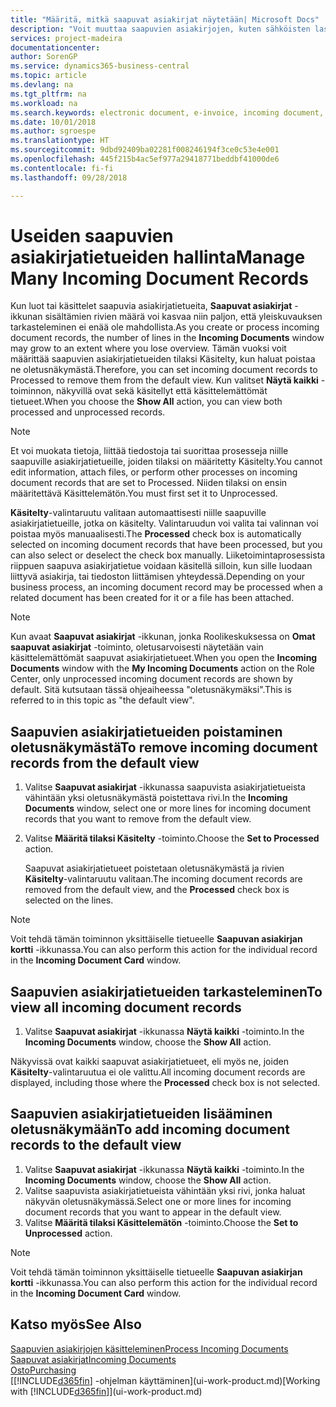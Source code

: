 ```yaml
---
title: "Määritä, mitkä saapuvat asiakirjat näytetään| Microsoft Docs"
description: "Voit muuttaa saapuvien asiakirjojen, kuten sähköisten laskujen oletusnäkymää parantaaksesi käsiteltyjen ja käsittelemättömien tietojen yleisnäkymää."
services: project-madeira
documentationcenter: 
author: SorenGP
ms.service: dynamics365-business-central
ms.topic: article
ms.devlang: na
ms.tgt_pltfrm: na
ms.workload: na
ms.search.keywords: electronic document, e-invoice, incoming document, OCR, ecommerce, document exchange, import invoice
ms.date: 10/01/2018
ms.author: sgroespe
ms.translationtype: HT
ms.sourcegitcommit: 9dbd92409ba02281f008246194f3ce0c53e4e001
ms.openlocfilehash: 445f215b4ac5ef977a29418771beddbf41000de6
ms.contentlocale: fi-fi
ms.lasthandoff: 09/28/2018

---
```

# <a name="manage-many-incoming-document-records"></a><span data-ttu-id="98acb-103">Useiden saapuvien asiakirjatietueiden hallinta</span><span class="sxs-lookup"><span data-stu-id="98acb-103">Manage Many Incoming Document Records</span></span>
<span data-ttu-id="98acb-104">Kun luot tai käsittelet saapuvia asiakirjatietueita, **Saapuvat asiakirjat** -ikkunan sisältämien rivien määrä voi kasvaa niin paljon, että yleiskuvauksen tarkasteleminen ei enää ole mahdollista.</span><span class="sxs-lookup"><span data-stu-id="98acb-104">As you create or process incoming document records, the number of lines in the **Incoming Documents** window may grow to an extent where you lose overview.</span></span> <span data-ttu-id="98acb-105">Tämän vuoksi voit määrittää saapuvien asiakirjatietueiden tilaksi Käsitelty, kun haluat poistaa ne oletusnäkymästä.</span><span class="sxs-lookup"><span data-stu-id="98acb-105">Therefore, you can set incoming document records to Processed to remove them from the default view.</span></span> <span data-ttu-id="98acb-106">Kun valitset **Näytä kaikki** -toiminnon, näkyvillä ovat sekä käsitellyt että käsittelemättömät tietueet.</span><span class="sxs-lookup"><span data-stu-id="98acb-106">When you choose the **Show All** action, you can view both processed and unprocessed records.</span></span>

> [!NOTE]  
>   <span data-ttu-id="98acb-107">Et voi muokata tietoja, liittää tiedostoja tai suorittaa prosesseja niille saapuville asiakirjatietueille, joiden tilaksi on määritetty Käsitelty.</span><span class="sxs-lookup"><span data-stu-id="98acb-107">You cannot edit information, attach files, or perform other processes on incoming document records that are set to Processed.</span></span> <span data-ttu-id="98acb-108">Niiden tilaksi on ensin määritettävä Käsittelemätön.</span><span class="sxs-lookup"><span data-stu-id="98acb-108">You must first set it to Unprocessed.</span></span>

<span data-ttu-id="98acb-109">**Käsitelty**-valintaruutu valitaan automaattisesti niille saapuville asiakirjatietueille, jotka on käsitelty. Valintaruudun voi valita tai valinnan voi poistaa myös manuaalisesti.</span><span class="sxs-lookup"><span data-stu-id="98acb-109">The **Processed** check box is automatically selected on incoming document records that have been processed, but you can also select or deselect the check box manually.</span></span> <span data-ttu-id="98acb-110">Liiketoimintaprosessista riippuen saapuva asiakirjatietue voidaan käsitellä silloin, kun sille luodaan liittyvä asiakirja, tai tiedoston liittämisen yhteydessä.</span><span class="sxs-lookup"><span data-stu-id="98acb-110">Depending on your business process, an incoming document record may be processed when a related document has been created for it or a file has been attached.</span></span>

> [!NOTE]  
>   <span data-ttu-id="98acb-111">Kun avaat **Saapuvat asiakirjat** -ikkunan, jonka Roolikeskuksessa on **Omat saapuvat asiakirjat** -toiminto, oletusarvoisesti näytetään vain käsittelemättömät saapuvat asiakirjatietueet.</span><span class="sxs-lookup"><span data-stu-id="98acb-111">When you open the **Incoming Documents** window with the **My Incoming Documents** action on the Role Center, only unprocessed incoming document records are shown by default.</span></span> <span data-ttu-id="98acb-112">Sitä kutsutaan tässä ohjeaiheessa "oletusnäkymäksi".</span><span class="sxs-lookup"><span data-stu-id="98acb-112">This is referred to in this topic as "the default view".</span></span>

## <a name="to-remove-incoming-document-records-from-the-default-view"></a><span data-ttu-id="98acb-113">Saapuvien asiakirjatietueiden poistaminen oletusnäkymästä</span><span class="sxs-lookup"><span data-stu-id="98acb-113">To remove incoming document records from the default view</span></span>
1. <span data-ttu-id="98acb-114">Valitse **Saapuvat asiakirjat** -ikkunassa saapuvista asiakirjatietueista vähintään yksi oletusnäkymästä poistettava rivi.</span><span class="sxs-lookup"><span data-stu-id="98acb-114">In the **Incoming Documents** window, select one or more lines for incoming document records that you want to remove from the default view.</span></span>
2. <span data-ttu-id="98acb-115">Valitse **Määritä tilaksi Käsitelty** -toiminto.</span><span class="sxs-lookup"><span data-stu-id="98acb-115">Choose the **Set to Processed** action.</span></span>

    <span data-ttu-id="98acb-116">Saapuvat asiakirjatietueet poistetaan oletusnäkymästä ja rivien **Käsitelty**-valintaruutu valitaan.</span><span class="sxs-lookup"><span data-stu-id="98acb-116">The incoming document records are removed from the default view, and the **Processed** check box is selected on the lines.</span></span>

> [!NOTE]  
>   <span data-ttu-id="98acb-117">Voit tehdä tämän toiminnon yksittäiselle tietueelle **Saapuvan asiakirjan kortti** -ikkunassa.</span><span class="sxs-lookup"><span data-stu-id="98acb-117">You can also perform this action for the individual record in the **Incoming Document Card** window.</span></span>

## <a name="to-view-all-incoming-document-records"></a><span data-ttu-id="98acb-118">Saapuvien asiakirjatietueiden tarkasteleminen</span><span class="sxs-lookup"><span data-stu-id="98acb-118">To view all incoming document records</span></span>
1. <span data-ttu-id="98acb-119">Valitse **Saapuvat asiakirjat** -ikkunassa **Näytä kaikki** -toiminto.</span><span class="sxs-lookup"><span data-stu-id="98acb-119">In the **Incoming Documents** window, choose the **Show All** action.</span></span>

<span data-ttu-id="98acb-120">Näkyvissä ovat kaikki saapuvat asiakirjatietueet, eli myös ne, joiden **Käsitelty**-valintaruutua ei ole valittu.</span><span class="sxs-lookup"><span data-stu-id="98acb-120">All incoming document records are displayed, including those where the **Processed** check box is not selected.</span></span>

## <a name="to-add-incoming-document-records-to-the-default-view"></a><span data-ttu-id="98acb-121">Saapuvien asiakirjatietueiden lisääminen oletusnäkymään</span><span class="sxs-lookup"><span data-stu-id="98acb-121">To add incoming document records to the default view</span></span>
1. <span data-ttu-id="98acb-122">Valitse **Saapuvat asiakirjat** -ikkunassa **Näytä kaikki** -toiminto.</span><span class="sxs-lookup"><span data-stu-id="98acb-122">In the **Incoming Documents** window, choose the **Show All** action.</span></span>
2. <span data-ttu-id="98acb-123">Valitse saapuvista asiakirjatietueista vähintään yksi rivi, jonka haluat näkyvän oletusnäkymässä.</span><span class="sxs-lookup"><span data-stu-id="98acb-123">Select one or more lines for incoming document records that you want to appear in the default view.</span></span>
3. <span data-ttu-id="98acb-124">Valitse **Määritä tilaksi Käsittelemätön** -toiminto.</span><span class="sxs-lookup"><span data-stu-id="98acb-124">Choose the **Set to Unprocessed** action.</span></span>  

> [!NOTE]  
>   <span data-ttu-id="98acb-125">Voit tehdä tämän toiminnon yksittäiselle tietueelle **Saapuvan asiakirjan kortti** -ikkunassa.</span><span class="sxs-lookup"><span data-stu-id="98acb-125">You can also perform this action for the individual record in the **Incoming Document Card** window.</span></span>

## <a name="see-also"></a><span data-ttu-id="98acb-126">Katso myös</span><span class="sxs-lookup"><span data-stu-id="98acb-126">See Also</span></span>
[<span data-ttu-id="98acb-127">Saapuvien asiakirjojen käsitteleminen</span><span class="sxs-lookup"><span data-stu-id="98acb-127">Process Incoming Documents</span></span>](across-process-income-documents.md)  
[<span data-ttu-id="98acb-128">Saapuvat asiakirjat</span><span class="sxs-lookup"><span data-stu-id="98acb-128">Incoming Documents</span></span>](across-income-documents.md)  
[<span data-ttu-id="98acb-129">Osto</span><span class="sxs-lookup"><span data-stu-id="98acb-129">Purchasing</span></span>](purchasing-manage-purchasing.md)  
<span data-ttu-id="98acb-130">[[!INCLUDE[d365fin](includes/d365fin_md.md)] -ohjelman käyttäminen](ui-work-product.md)</span><span class="sxs-lookup"><span data-stu-id="98acb-130">[Working with [!INCLUDE[d365fin](includes/d365fin_md.md)]](ui-work-product.md)</span></span>

